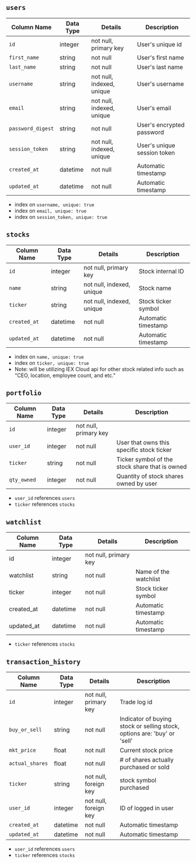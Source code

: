 ## `users`
| Column Name      | Data Type | Details                   | Description                 |
|------------------|-----------|---------------------------|-----------------------------|
| `id`             | integer   | not null, primary key     | User's unique id            |
| `first_name`     | string    | not null                  | User's first name           |
| `last_name`      | string    | not null                  | User's last name            |
| `username`       | string    | not null, indexed, unique | User's username             |
| `email`          | string    | not null, indexed, unique | User's email                |
| `password_digest`| string    | not null                  | User's encrypted password   |
| `session_token`  | string    | not null, indexed, unique | User's unique session token |
| `created_at`     | datetime  | not null                  | Automatic timestamp         |
| `updated_at`     | datetime  | not null                  | Automatic timestamp         |

* index on `username, unique: true`
* index on `email, unique: true`
* index on `session_token, unique: true`


## `stocks`
| Column Name          | Data Type | Details                   | Description                                      |
|----------------------|-----------|---------------------------|--------------------------------------------------|
| `id`                   | integer   | not null, primary key     | Stock internal ID                                |
| `name`                 | string    | not null, indexed, unique | Stock name                                       |
| `ticker`               | string    | not null, indexed, unique | Stock ticker symbol                              |
| `created_at`           | datetime  | not null                  | Automatic timestamp                              |
| `updated_at`           | datetime  | not null                  | Automatic timestamp                              |

* index on `name, unique: true`
* index on `ticker, unique: true`
* Note: will be utilizing IEX Cloud api for other stock related info such as "CEO, location, employee count, and etc."


## `portfolio`
| Column Name | Data Type | Details               | Description                                    |
|-------------|-----------|-----------------------|------------------------------------------------|
| `id`          | integer   | not null, primary key |                                                |
| `user_id`     | integer   | not null              | User that owns this specific stock ticker      |
| `ticker`      | string    | not null              | Ticker symbol of the stock share that is owned |
| `qty_owned`   | integer   | not null              | Quantity of stock shares owned by user         |

* `user_id` references `users`
* `ticker` references `stocks`


## `watchlist`
| Column Name | Data Type | Details               | Description           |
|-------------|-----------|-----------------------|-----------------------|
| id          | integer   | not null, primary key |                       |
| watchlist   | string    | not null              | Name of the watchlist |
| ticker      | integer   | not null              | Stock ticker symbol   |
| created_at  | datetime  | not null              | Automatic timestamp   |
| updated_at  | datetime  | not null              | Automatic timestamp   |

* `ticker` references `stocks`


## `transaction_history`
| Column Name   | Data Type | Details               | Description                                                                                                                 |
|---------------|-----------|-----------------------|-----------------------------------------------------------------------------------------------------------------------------|
| `id`            | integer   | not null, primary key | Trade log id                                                                                                                |
| `buy_or_sell`   | string    | not null              | Indicator of buying stock or selling stock, options are: 'buy' or 'sell'                                                    |
| `mkt_price`     | float     | not null              | Current stock price                                                                                                         |
| `actual_shares` | float     | not null              | # of shares actually purchased or sold                                                                                      |
| `ticker`        | string    | not null, foreign key | stock symbol purchased                                                                                                      |
| `user_id`       | integer   | not null, foreign key | ID of logged in user                                                                                                        |
| `created_at`    | datetime  | not null              | Automatic timestamp                                                                                                         |
| `updated_at`    | datetime  | not null              | Automatic timestamp                                                                                                         |

* `user_id` references `users`
* `ticker` references `stocks`